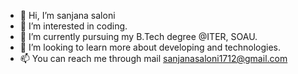 - 👋 Hi, I’m sanjana saloni
- 👀 I’m interested in coding.
- 🌱 I’m currently pursuing my B.Tech degree @ITER, SOAU.
- 💞️ I’m looking to learn more about developing and technologies.
- 📫 You can reach me through mail sanjanasaloni1712@gmail.com

<!---
sanjsaloni/sanjsaloni is a ✨ special ✨ repository because its `README.md` (this file) appears on your GitHub profile.
You can click the Preview link to take a look at your changes.
--->
